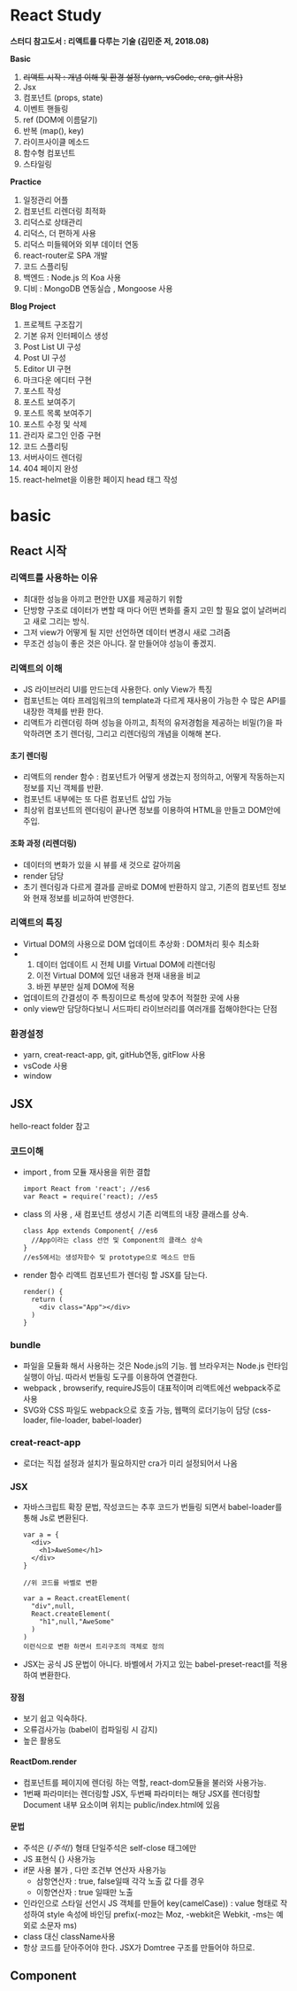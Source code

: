 # React Study
**스터디 참고도서 : 리액트를 다루는 기술 (김민준 저, 2018.08)**

**Basic**
1. ~~리액트 시작 : 개념 이해 및 환경 설정 (yarn, vsCode, cra, git 사용)~~
2. Jsx
3. 컴포넌트 (props, state)
4. 이벤트 핸들링
5. ref (DOM에 이름달기)
6. 반복 (map(), key)
7. 라이프사이클 메소드
8. 함수형 컴포넌트
9. 스타일링

**Practice**
1. 일정관리 어플
2. 컴포넌트 리렌더링 최적화
3. 리덕스로 상태관리 
4. 리덕스, 더 편하게 사용
5. 리덕스 미들웨어와 외부 데이터 연동
6. react-router로 SPA 개발
7. 코드 스플리팅
8. 백엔드 : Node.js 의 Koa 사용
9. 디비 : MongoDB 연동실습 , Mongoose 사용

**Blog Project** 
1. 프로젝트 구조잡기
2. 기본 유저 인터페이스 생성
3. Post List UI 구성
4. Post UI 구성
5. Editor UI 구현
6. 마크다운 에디터 구현
7. 포스트 작성
8. 포스트 보여주기
9. 포스트 목록 보여주기
10. 포스트 수정 및 삭제
11. 관리자 로그인 인증 구현
12. 코드 스플리팅
13. 서버사이드 렌더링
14. 404 페이지 완성
15. react-helmet을 이용한 페이지 head 태그 작성



# basic

## React 시작 
### 리액트를 사용하는 이유
- 최대한 성능을 아끼고 편안한 UX를 제공하기 위함
- 단방향 구조로 데이터가 변할 때 마다 어떤 변화를 줄지 고민 할 필요 없이 날려버리고 새로 그리는 방식. 
- 그저 view가 어떻게 될 지만 선언하면 데이터 변경시 새로 그려줌
- 무조건 성능이 좋은 것은 아니다. 잘 만들어야 성능이 좋겠지. 

### 리액트의 이해 
- JS 라이브러리 UI를 만드는데 사용한다. only View가 특징
- 컴포넌트는 여타 프레임워크의 template과 다르게 재사용이 가능한 수 많은 API를 내장한 객체를 반환 한다.
- 리액트가 리렌더링 하며 성능을 아끼고, 최적의 유저경험을 제공하는 비밀(?)을 파악하려면 초기 렌더링, 그리고 리렌더링의 개념을 이해해 본다. 
    
#### 초기 렌더링
- 리액트의 render 함수 : 컴포넌트가 어떻게 생겼는지 정의하고, 어떻게 작동하는지 정보를 지닌 객체를 반환.
- 컴포넌트 내부에는 또 다른 컴포넌트 삽입 가능
- 최상위 컴포넌트의 렌더링이 끝나면 정보를 이용하여 HTML을 만들고 DOM안에 주입.

#### 조화 과정 (리렌더링) 
- 데이터의 변화가 있을 시 뷰를 새 것으로 갈아끼움
- render 담당 
- 초기 렌더링과 다르게 결과를 곧바로 DOM에 반환하지 않고, 기존의 컴포넌트 정보와 현재 정보를 비교하여 반영한다.

### 리액트의 특징
- Virtual DOM의 사용으로 DOM 업데이트 추상화 : DOM처리 횟수 최소화
- 1. 데이터 업데이트 시 전체 UI를 Virtual DOM에 리렌더링
  1. 이전 Virtual DOM에 있던 내용과 현재 내용을 비교
  2. 바뀐 부분만 실제 DOM에 적용
- 업데이트의 간결성이 주 특징이므로 특성에 맞추어 적절한 곳에 사용
- only view만 담당하다보니 서드파티 라이브러리를 여러개를 접해야한다는 단점
  

### 환경설정
- yarn, creat-react-app, git, gitHub연동, gitFlow 사용
- vsCode 사용
- window

## JSX
hello-react folder 참고

### 코드이해 
- import , from 모듈 재사용을 위한 결합
  ~~~
  import React from 'react'; //es6
  var React = require('react); //es5
  ~~~ 
- class 의 사용 , 새 컴포넌트 생성시 기존 리액트의 내장 클래스를 상속.
  ~~~
  class App extends Component{ //es6
    //App이라는 class 선언 및 Component의 클래스 상속
  }
  //es5에서는 생성자함수 및 prototype으로 메소드 만듬
  ~~~  
- render 함수 리액트 컴포넌트가 렌더링 할 JSX를 담는다.
  ~~~
  render() {
    return (
      <div class="App"></div>
    )
  }
  ~~~

### bundle
- 파일을 모듈화 해서 사용하는 것은 Node.js의 기능. 웹 브라우저는 Node.js 런타임 실행이 아님. 따라서 번들링 도구를 이용하여 연결한다. 
- webpack , browserify, requireJS등이 대표적이며 리액트에선 webpack주로 사용
- SVG와 CSS 파일도 webpack으로 호출 가능, 웹팩의 로더기능이 담당
(css-loader, file-loader, babel-loader)

### creat-react-app
- 로더는 직접 설정과 설치가 필요하지만 cra가 미리 설정되어서 나옴

### JSX
- 자바스크립트 확장 문법, 작성코드는 추후 코드가 번들링 되면서 babel-loader를 통해 Js로 변환된다. 
  ~~~
  var a = {
    <div>
      <h1>AweSome</h1>
    </div>
  }

  //위 코드를 바벨로 변환

  var a = React.creatElement(
    "div",null,
    React.createElement(
      "h1",null,"AweSome"
    )
  )
  이런식으로 변환 하면서 트리구조의 객체로 정의 
  ~~~
- JSX는 공식 JS 문법이 아니다. 바벨에서 가지고 있는 babel-preset-react를 적용하여 변환한다. 

#### 장점
- 보기 쉽고 익숙하다.
- 오류검사가능 (babel이 컴파일링 시 감지)  
- 높은 활용도 

#### ReactDom.render
- 컴포넌트를 페이지에 렌더링 하는 역할, react-dom모듈을 불러와 사용가능.
- 1번째 파라미터는 렌더링할 JSX, 두번째 파라미터는 해당 JSX를 렌더링할 Document 내부 요소이며 위치는 public/index.html에 있음

#### 문법
- 주석은 {/*주석*/} 형태 단일주석은 self-close 태그에만
- JS 표현식 {} 사용가능
- if문 사용 불가 , 다만 조건부 연산자 사용가능
  - 삼항연산자 : true, false일때 각각 노출 값 다를 경우
  - 이항연산자 : true 일때만 노출  
- 인라인으로 스타일 선언시 JS 객체를 만들어 key(camelCase)) : value 형태로 작성하여 style 속성에 바인딩 prefix(-moz는 Moz, -webkit은 Webkit, -ms는 예외로 소문자 ms)
- class 대신 className사용 
- 항상 코드를 닫아주어야 한다. JSX가 Domtree 구조를 만들어야 하므로.

## Component
